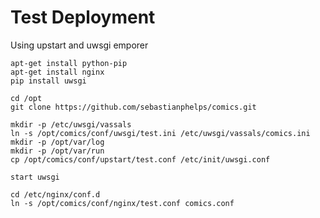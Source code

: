 Test Deployment
===============
Using upstart and uwsgi emporer

    apt-get install python-pip
    apt-get install nginx
    pip install uwsgi

    cd /opt
    git clone https://github.com/sebastianphelps/comics.git

    mkdir -p /etc/uwsgi/vassals
    ln -s /opt/comics/conf/uwsgi/test.ini /etc/uwsgi/vassals/comics.ini
    mkdir -p /opt/var/log
    mkdir -p /opt/var/run
    cp /opt/comics/conf/upstart/test.conf /etc/init/uwsgi.conf

    start uwsgi

    cd /etc/nginx/conf.d
    ln -s /opt/comics/conf/nginx/test.conf comics.conf
